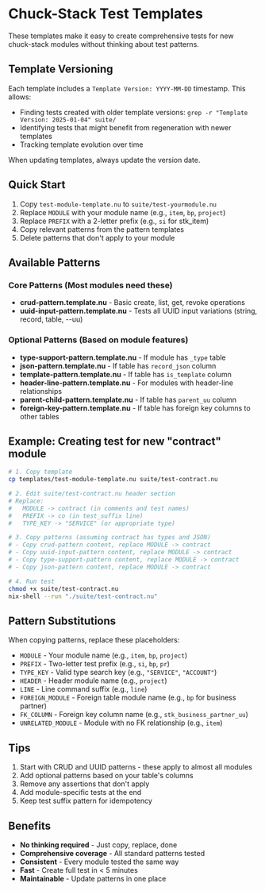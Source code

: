 # Chuck-Stack Test Templates

These templates make it easy to create comprehensive tests for new chuck-stack modules without thinking about test patterns.

## Template Versioning

Each template includes a `Template Version: YYYY-MM-DD` timestamp. This allows:
- Finding tests created with older template versions: `grep -r "Template Version: 2025-01-04" suite/`
- Identifying tests that might benefit from regeneration with newer templates
- Tracking template evolution over time

When updating templates, always update the version date.

## Quick Start

1. Copy `test-module-template.nu` to `suite/test-yourmodule.nu`
2. Replace `MODULE` with your module name (e.g., `item`, `bp`, `project`)
3. Replace `PREFIX` with a 2-letter prefix (e.g., `si` for stk_item)
4. Copy relevant patterns from the pattern templates
5. Delete patterns that don't apply to your module

## Available Patterns

### Core Patterns (Most modules need these)
- **crud-pattern.template.nu** - Basic create, list, get, revoke operations
- **uuid-input-pattern.template.nu** - Tests all UUID input variations (string, record, table, --uu)

### Optional Patterns (Based on module features)
- **type-support-pattern.template.nu** - If module has `_type` table
- **json-pattern.template.nu** - If table has `record_json` column
- **template-pattern.template.nu** - If table has `is_template` column
- **header-line-pattern.template.nu** - For modules with header-line relationships
- **parent-child-pattern.template.nu** - If table has `parent_uu` column
- **foreign-key-pattern.template.nu** - If table has foreign key columns to other tables

## Example: Creating test for new "contract" module

```bash
# 1. Copy template
cp templates/test-module-template.nu suite/test-contract.nu

# 2. Edit suite/test-contract.nu header section
# Replace:
#   MODULE -> contract (in comments and test names)
#   PREFIX -> co (in test_suffix line)
#   TYPE_KEY -> "SERVICE" (or appropriate type)

# 3. Copy patterns (assuming contract has types and JSON)
# - Copy crud-pattern content, replace MODULE -> contract
# - Copy uuid-input-pattern content, replace MODULE -> contract  
# - Copy type-support-pattern content, replace MODULE -> contract
# - Copy json-pattern content, replace MODULE -> contract

# 4. Run test
chmod +x suite/test-contract.nu
nix-shell --run "./suite/test-contract.nu"
```

## Pattern Substitutions

When copying patterns, replace these placeholders:
- `MODULE` - Your module name (e.g., `item`, `bp`, `project`)
- `PREFIX` - Two-letter test prefix (e.g., `si`, `bp`, `pr`)
- `TYPE_KEY` - Valid type search key (e.g., `"SERVICE"`, `"ACCOUNT"`)
- `HEADER` - Header module name (e.g., `project`)
- `LINE` - Line command suffix (e.g., `line`)
- `FOREIGN_MODULE` - Foreign table module name (e.g., `bp` for business partner)
- `FK_COLUMN` - Foreign key column name (e.g., `stk_business_partner_uu`)
- `UNRELATED_MODULE` - Module with no FK relationship (e.g., `item`)

## Tips

1. Start with CRUD and UUID patterns - these apply to almost all modules
2. Add optional patterns based on your table's columns
3. Remove any assertions that don't apply
4. Add module-specific tests at the end
5. Keep test suffix pattern for idempotency

## Benefits

- **No thinking required** - Just copy, replace, done
- **Comprehensive coverage** - All standard patterns tested
- **Consistent** - Every module tested the same way
- **Fast** - Create full test in < 5 minutes
- **Maintainable** - Update patterns in one place
